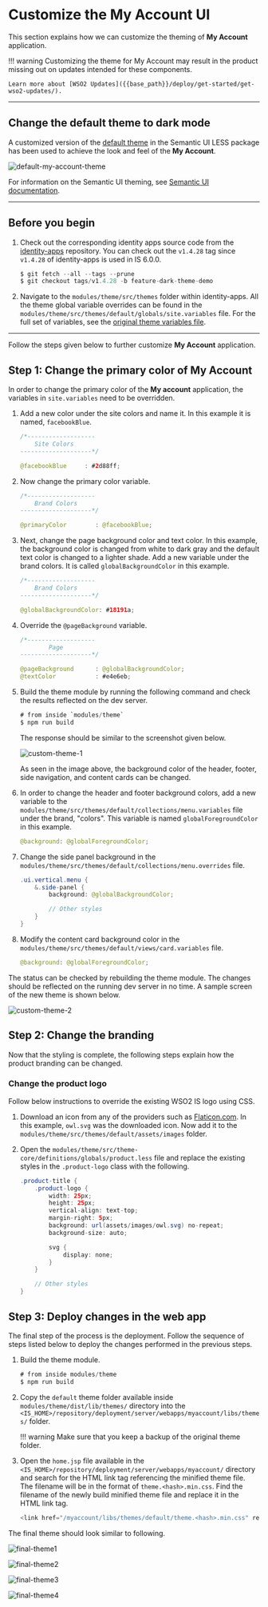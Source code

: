 # Customize the My Account UI

This section explains how we can customize the theming of **My Account** application. 

!!! warning
    Customizing the theme for My Account may result in the product missing out on updates intended for these components.

    Learn more about [WSO2 Updates]({{base_path}}/deploy/get-started/get-wso2-updates/).

---

## Change the default theme to dark mode

A customized version of the [default theme](https://github.com/Semantic-Org/Semantic-UI-LESS/tree/master/themes/default) in the Semantic UI LESS package has been used to achieve the look and feel of the **My Account**.

![default-my-account-theme]({{base_path}}/assets/img/extend/default-my-account-theme.png)

For information on the Semantic UI theming, see [Semantic UI documentation](https://semantic-ui.com/usage/theming.html).

---

## Before you begin

1. Check out the corresponding identity apps source code from the [identity-apps](https://github.com/wso2/identity-apps) repository. You can check out the `v1.4.28` tag since `v1.4.28` of identity-apps is used in IS 6.0.0.

    ```java
    $ git fetch --all --tags --prune
    $ git checkout tags/v1.4.28 -b feature-dark-theme-demo
    ```

2. Navigate to the `modules/theme/src/themes` folder within identity-apps. All the theme global variable overrides can be found in the `modules/theme/src/themes/default/globals/site.variables` file. For the full set of variables, see the [original theme variables file](https://github.com/Semantic-Org/Semantic-UI-LESS/blob/master/themes/default/globals/site.variables).

---

Follow the steps given below to further customize **My Account** application. 

## Step 1: Change the primary color of My Account

In order to change the primary color of the **My account** application, the variables in `site.variables` need to be overridden.

1. Add a new color under the site colors and name it. In this example it is named, `facebookBlue`.

    ```java
    /*-------------------
        Site Colors
    --------------------*/

    @facebookBlue     : #2d88ff;
    ```

2. Now change the primary color variable.

    ```java
    /*-------------------
        Brand Colors
    --------------------*/

    @primaryColor        : @facebookBlue;
    ```

3. Next, change the page background color and text color. In this example, the background color is changed from white to dark gray and the default text color is changed to a lighter shade. Add a new variable under the brand colors. It is called `globalBackgroundColor` in this example.

    ```java
    /*-------------------
        Brand Colors
    --------------------*/

    @globalBackgroundColor: #18191a;
    ```

4. Override the `@pageBackground` variable.

    ```java
    /*-------------------
            Page
    --------------------*/

    @pageBackground      : @globalBackgroundColor;
    @textColor           : #e4e6eb;
    ```

5. Build the theme module by running the following command and check the results reflected on the dev server.

    ```java
    # from inside `modules/theme`
    $ npm run build
    ```
    The response should be similar to the screenshot given below. 

    ![custom-theme-1]({{base_path}}/assets/img/extend/customize-theme1.png)
    
    As seen in the image above, the background color of the header, footer, side navigation, and content cards can be changed.

6. In order to change the header and footer background colors, add a new variable to the `modules/theme/src/themes/default/collections/menu.variables` file under the brand, "colors". This variable is named `globalForegroundColor` in this example.

    ```java
    @background: @globalForegroundColor;
    ```

7. Change the side panel background in the `modules/theme/src/themes/default/collections/menu.overrides` file.

    ```java
    .ui.vertical.menu {
        &.side-panel {
            background: @globalBackgroundColor;

            // Other styles
        }
    }
    ```

8. Modify the content card background color in the `modules/theme/src/themes/default/views/card.variables` file.

    ```java
    @background: @globalForegroundColor;
    ```

The status can be checked by rebuilding the theme module. The changes should be reflected on the running dev server in no time. A sample screen of the new theme is shown below.

![custom-theme-2]({{base_path}}/assets/img/extend/customize-theme2.png)

## Step 2: Change the branding

Now that the styling is complete, the following steps explain how the product branding can be changed.

### Change the product logo

Follow below instructions to override the existing WSO2 IS logo using CSS.

1.  Download an icon from any of the providers such as [Flaticon.com](https://www.flaticon.com/). In this example, `owl.svg` was the downloaded icon. Now add it to the `modules/theme/src/themes/default/assets/images` folder.

2.  Open the `modules/theme/src/theme-core/definitions/globals/product.less` file and replace the existing styles in the `.product-logo` class with the following.

    ```java
    .product-title {
        .product-logo {
            width: 25px;
            height: 25px;
            vertical-align: text-top;
            margin-right: 5px;
            background: url(assets/images/owl.svg) no-repeat;
            background-size: auto;

            svg {
                display: none;
            }
        }

        // Other styles
    }
    ```

## Step 3: Deploy changes in the web app

The final step of the process is the deployment. Follow the sequence of steps listed below to deploy the changes performed in the previous steps.

1. Build the theme module.

    ```java
    # from inside modules/theme
    $ npm run build
    ```

2. Copy the `default` theme folder available inside `modules/theme/dist/lib/themes/` directory into the `<IS_HOME>/repository/deployment/server/webapps/myaccount/libs/themes/` folder.

    !!! warning
        Make sure that you keep a backup of the original theme folder.

3. Open the `home.jsp` file available in the `<IS_HOME>/repository/deployment/server/webapps/myaccount/` directory and search for the HTML link tag referencing the minified theme file. The filename will be in the format of `theme.<hash>.min.css`. Find the filename of the newly build minified theme file and replace it in the HTML link tag.

    ```java
    <link href="/myaccount/libs/themes/default/theme.<hash>.min.css" rel="stylesheet" type="text/css"/>
    ```

The final theme should look similar to following.

![final-theme1]({{base_path}}/assets/img/extend/customize-theme-final1.png)

![final-theme2]({{base_path}}/assets/img/extend/customize-theme-final2.png)

![final-theme3]({{base_path}}/assets/img/extend/customize-theme-final3.png)

![final-theme4]({{base_path}}/assets/img/extend/customize-theme-final4.png)
